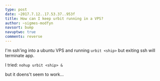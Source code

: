 ```yaml
---
type: post
date: ~2017.7.12..17.53.37..953f
title: How can I keep urbit running in a VPS?
author: ~sigmes-modfyn
navsort: bump
navuptwo: true
comments: reverse
---
```


I'm ssh'ing into a ubuntu VPS and running `urbit <ship>` but exiting ssh will terminate app.

I tried:
`nohup urbit <ship> &`

but it doens't seem to work...
